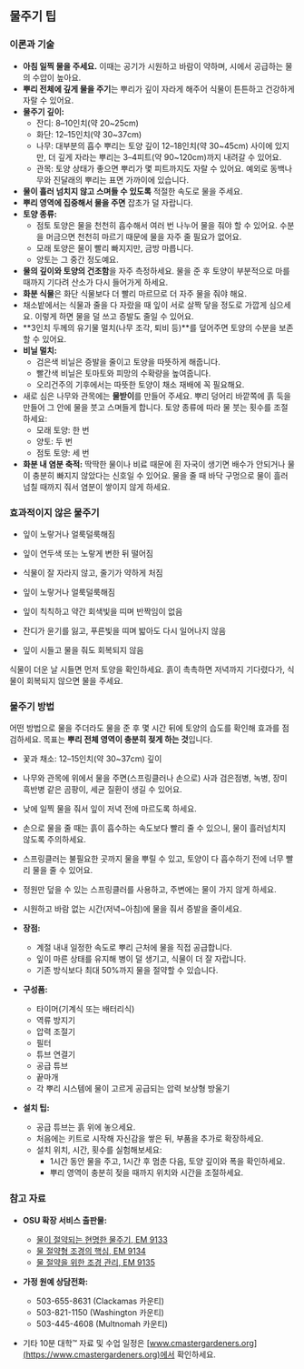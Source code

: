## 물주기 팁

### 이론과 기술

- **아침 일찍 물을 주세요.** 이때는 공기가 시원하고 바람이 약하며, 시에서 공급하는 물의 수압이 높아요.
- **뿌리 전체에 깊게 물을 주기**는 뿌리가 깊이 자라게 해주어 식물이 튼튼하고 건강하게 자랄 수 있어요.
- **물주기 깊이:**
  - 잔디: 8–10인치(약 20~25cm)
  - 화단: 12–15인치(약 30~37cm)
  - 나무: 대부분의 흡수 뿌리는 토양 깊이 12–18인치(약 30~45cm) 사이에 있지만, 더 깊게 자라는 뿌리는 3–4피트(약 90~120cm)까지 내려갈 수 있어요.
  - 관목: 토양 상태가 좋으면 뿌리가 몇 피트까지도 자랄 수 있어요. 예외로 동백나무와 진달래의 뿌리는 표면 가까이에 있습니다.
- **물이 흘러 넘치지 않고 스며들 수 있도록** 적절한 속도로 물을 주세요.
- **뿌리 영역에 집중해서 물을 주면** 잡초가 덜 자랍니다.
- **토양 종류:**
  - 점토 토양은 물을 천천히 흡수해서 여러 번 나누어 물을 줘야 할 수 있어요. 수분을 머금으면 천천히 마르기 때문에 물을 자주 줄 필요가 없어요.
  - 모래 토양은 물이 빨리 빠지지만, 금방 마릅니다.
  - 양토는 그 중간 정도예요.
- **물의 깊이와 토양의 건조함**을 자주 측정하세요. 물을 준 후 토양이 부분적으로 마를 때까지 기다려 산소가 다시 들어가게 하세요.
- **화분 식물**은 화단 식물보다 더 빨리 마르므로 더 자주 물을 줘야 해요.
- 채소밭에서는 식물과 줄을 다 자랐을 때 잎이 서로 살짝 닿을 정도로 가깝게 심으세요. 이렇게 하면 물을 덜 쓰고 증발도 줄일 수 있어요.
- **3인치 두께의 유기물 멀치(나무 조각, 퇴비 등)**를 덮어주면 토양의 수분을 보존할 수 있어요.
- **비닐 멀치:**
  - 검은색 비닐은 증발을 줄이고 토양을 따뜻하게 해줍니다.
  - 빨간색 비닐은 토마토와 피망의 수확량을 높여줍니다.
  - 오리건주의 기후에서는 따뜻한 토양이 채소 재배에 꼭 필요해요.
- 새로 심은 나무와 관목에는 **물받이**를 만들어 주세요. 뿌리 덩어리 바깥쪽에 흙 둑을 만들어 그 안에 물을 붓고 스며들게 합니다. 토양 종류에 따라 물 붓는 횟수를 조절하세요:
  - 모래 토양: 한 번
  - 양토: 두 번
  - 점토 토양: 세 번
- **화분 내 염분 축적:** 딱딱한 물이나 비료 때문에 흰 자국이 생기면 배수가 안되거나 물이 충분히 빠지지 않았다는 신호일 수 있어요. 물을 줄 때 바닥 구멍으로 물이 흘러넘칠 때까지 줘서 염분이 쌓이지 않게 하세요.

### 효과적이지 않은 물주기


- 잎이 노랗거나 얼룩덜룩해짐
- 잎이 연두색 또는 노랗게 변한 뒤 떨어짐
- 식물이 잘 자라지 않고, 줄기가 약하게 처짐


- 잎이 노랗거나 얼룩덜룩해짐
- 잎이 칙칙하고 약간 회색빛을 띠며 반짝임이 없음
- 잔디가 윤기를 잃고, 푸른빛을 띠며 밟아도 다시 일어나지 않음
- 잎이 시들고 물을 줘도 회복되지 않음

식물이 더운 날 시들면 먼저 토양을 확인하세요. 흙이 촉촉하면 저녁까지 기다렸다가, 식물이 회복되지 않으면 물을 주세요.

### 물주기 방법

어떤 방법으로 물을 주더라도 물을 준 후 몇 시간 뒤에 토양의 습도를 확인해 효과를 점검하세요. 목표는 **뿌리 전체 영역이 충분히 젖게 하는 것**입니다.

- 꽃과 채소: 12–15인치(약 30~37cm) 깊이


- 나무와 관목에 위에서 물을 주면(스프링클러나 손으로) 사과 검은점병, 녹병, 장미 흑반병 같은 곰팡이, 세균 질환이 생길 수 있어요.
- 낮에 일찍 물을 줘서 잎이 저녁 전에 마르도록 하세요.


- 손으로 물을 줄 때는 흙이 흡수하는 속도보다 빨리 줄 수 있으니, 물이 흘러넘치지 않도록 주의하세요.


- 스프링클러는 불필요한 곳까지 물을 뿌릴 수 있고, 토양이 다 흡수하기 전에 너무 빨리 물을 줄 수 있어요.
- 정원만 덮을 수 있는 스프링클러를 사용하고, 주변에는 물이 가지 않게 하세요.
- 시원하고 바람 없는 시간(저녁~아침)에 물을 줘서 증발을 줄이세요.


- **장점:**
  - 계절 내내 일정한 속도로 뿌리 근처에 물을 직접 공급합니다.
  - 잎이 마른 상태를 유지해 병이 덜 생기고, 식물이 더 잘 자랍니다.
  - 기존 방식보다 최대 50%까지 물을 절약할 수 있습니다.
- **구성품:**
  - 타이머(기계식 또는 배터리식)
  - 역류 방지기
  - 압력 조절기
  - 필터
  - 튜브 연결기
  - 공급 튜브
  - 끝마개
  - 각 뿌리 시스템에 물이 고르게 공급되는 압력 보상형 방울기
- **설치 팁:**
  - 공급 튜브는 흙 위에 놓으세요.
  - 처음에는 키트로 시작해 자신감을 쌓은 뒤, 부품을 추가로 확장하세요.
  - 설치 위치, 시간, 횟수를 실험해보세요:
    - 1시간 동안 물을 주고, 1시간 후 멈춘 다음, 토양 깊이와 폭을 확인하세요.
    - 뿌리 영역이 충분히 젖을 때까지 위치와 시간을 조절하세요.

### 참고 자료

- **OSU 확장 서비스 출판물:**
  - [물이 절약되는 현명한 물주기, EM 9133](https://catalog.extension.oregonstate.edu/)
  - [물 절약형 조경의 핵심, EM 9134](https://catalog.extension.oregonstate.edu/)
  - [물 절약을 위한 조경 관리, EM 9135](https://catalog.extension.oregonstate.edu/)


- **가정 원예 상담전화:**
  - 503-655-8631 (Clackamas 카운티)
  - 503-821-1150 (Washington 카운티)
  - 503-445-4608 (Multnomah 카운티)
- 기타 10분 대학™ 자료 및 수업 일정은 [www.cmastergardeners.org](https://www.cmastergardeners.org)에서 확인하세요.
